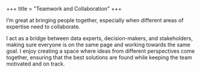 +++
title = "Teamwork and Collaboration"
+++

I’m great at bringing people together, especially when different areas of expertise need to collaborate. 

<!--more-->

 I act as a bridge between data experts, decision-makers, and stakeholders, making sure everyone is on the same page and working towards the same goal. I enjoy creating a space where ideas from different perspectives come together, ensuring that the best solutions are found while keeping the team motivated and on track.
